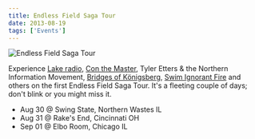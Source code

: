 ```yaml
---
title: Endless Field Saga Tour
date: 2013-08-19
tags: ['Events']
---
```


![Endless Field Saga Tour](/rm_ation/images/2013-08-31.jpg)

Experience [Lake radio](https://lakeradio.bandcamp.com), [Con the Master](https://conthebassmaster.bandcamp.com), Tyler Etters & the Northern Information Movement, [Bridges of Königsberg](https://bridgesofkonigsberg.com), [Swim Ignorant Fire](https://swimignorantfire.bandcamp.com) and others on the first Endless Field Saga Tour. It's a fleeting couple of days; don't blink or you might miss it.

- Aug 30 @ Swing State, Northern Wastes IL
- Aug 31 @ Rake's End, Cincinnati OH
- Sep 01 @ Elbo Room, Chicago IL
